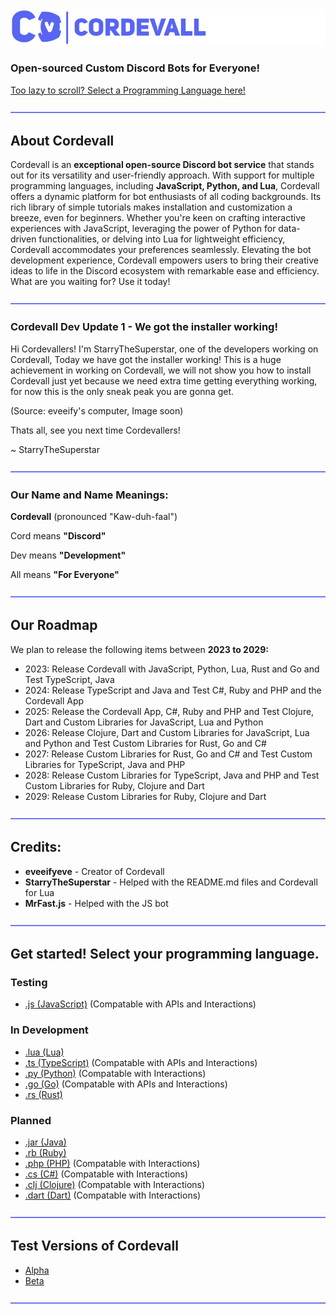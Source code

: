 <img src="./assets/md/cordevallbannerblurple.png">

### Open-sourced Custom Discord Bots for Everyone!

<a href="https://github.com/Eveeifyeve/Cordevall/tree/Main#get-started-select-your-programming-language">Too lazy to scroll? Select a Programming Language here!</a>

<img src="./assets/md/dividers.png">

## About Cordevall
Cordevall is an **exceptional open-source Discord bot service** that stands out for its versatility and user-friendly approach. With support for multiple programming languages, including **JavaScript, Python, and Lua**, Cordevall offers a dynamic platform for bot enthusiasts of all coding backgrounds. Its rich library of simple tutorials makes installation and customization a breeze, even for beginners. Whether you're keen on crafting interactive experiences with JavaScript, leveraging the power of Python for data-driven functionalities, or delving into Lua for lightweight efficiency, Cordevall accommodates your preferences seamlessly. Elevating the bot development experience, Cordevall empowers users to bring their creative ideas to life in the Discord ecosystem with remarkable ease and efficiency. What are you waiting for? Use it today!

<img src="/assets/md/dividers.png">

### Cordevall Dev Update 1 - We got the installer working!
Hi Cordevallers! I'm StarryTheSuperstar, one of the developers working on Cordevall, Today we have got the installer working! This is a huge achievement in working on Cordevall, we will not show you how to install Cordevall just yet because we need extra time getting everything working, for now this is the only sneak peak you are gonna get.


(Source: eveeify's computer, Image soon)


Thats all, see you next time Cordevallers!

~ StarryTheSuperstar

<img src="./assets/md/dividers.png">

### Our Name and Name Meanings:

**Cordevall** (pronounced "Kaw-duh-faal")

Cord means **"Discord"**

Dev means **"Development"**

All means **"For Everyone"**

<img src="./assets/md/dividers.png">

## Our Roadmap
We plan to release the following items between **2023 to 2029:**
- 2023: Release Cordevall with JavaScript, Python, Lua, Rust and Go and Test TypeScript, Java 
- 2024: Release TypeScript and Java and Test C#, Ruby and PHP and the Cordevall App
- 2025: Release the Cordevall App, C#, Ruby and PHP and Test Clojure, Dart and Custom Libraries for JavaScript, Lua and Python
- 2026: Release Clojure, Dart and Custom Libraries for JavaScript, Lua and Python and Test Custom Libraries for Rust, Go and C#
- 2027: Release Custom Libraries for Rust, Go and C# and Test Custom Libraries for TypeScript, Java and PHP
- 2028: Release Custom Libraries for TypeScript, Java and PHP and Test Custom Libraries for Ruby, Clojure and Dart
- 2029: Release Custom Libraries for Ruby, Clojure and Dart

<img src="./assets/md/dividers.png">

## Credits:
- **eveeifyeve** - Creator of Cordevall
- **StarryTheSuperstar** - Helped with the README.md files and Cordevall for Lua
- **MrFast.js** - Helped with the JS bot

<img src="./assets/md/dividers.png">

## Get started! Select your programming language.

### Testing
- <a href="https://github.com/Cordevall/Cordevall.js/tree/main#readme">.js (JavaScript)</a> (Compatable with APIs and Interactions)

### In Development
- <a href="https://github.com/Cordevall/Cordevall.lua/tree/main#readme">.lua (Lua)</a>
- <a href="https://github.com/Cordevall/Cordevall.ts/tree/main#readme">.ts (TypeScript)</a> (Compatable with APIs and Interactions)
- <a href="https://github.com/Cordevall/Cordevall.py/tree/main#readme">.py (Python)</a> (Compatable with Interactions)
- <a href="https://github.com/Cordevall/Cordevall.go/tree/main#readme">.go (Go)</a> (Compatable with APIs and Interactions)
- <a href="https://github.com/Cordevall/Cordevall.rs/tree/main#readme">.rs (Rust)</a>

### Planned
- <a href="https://github.com/Cordevall/Cordevall.jar/tree/main#readme">.jar (Java)</a>
- <a href="https://github.com/Cordevall/Cordevall.rb/tree/main#readme">.rb (Ruby)</a>
- <a href="https://github.com/Cordevall/Cordevall.php/tree/main#readme">.php (PHP)</a> (Compatable with Interactions)
- <a href="https://github.com/Cordevall/Cordevall.cs/tree/main#readme">.cs (C#)</a> (Compatable with Interactions)
- <a href="https://github.com/Cordevall/Cordevall.clj/tree/main#readme">.clj (Clojure)</a> (Compatable with Interactions)
- <a href="https://github.com/Cordevall/Cordevall.dart/tree/main#readme">.dart (Dart)</a> (Compatable with Interactions)

<img src="./assets/md/dividers.png">

## Test Versions of Cordevall
- <a href="https://github.com/Eveeifyeve/Cordevall/tree/Alpha#readme">Alpha</a>
- <a href="https://github.com/Eveeifyeve/Cordevall/tree/Beta#readme">Beta</a>

<img src="./assets/md/dividers.png">
